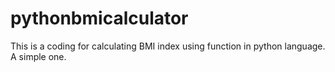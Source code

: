 # pythonbmicalculator
This is a coding for calculating BMI index using function in python language. A simple one. 
